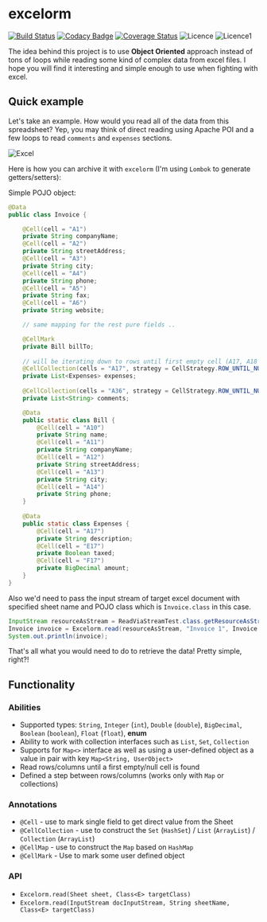 # excelorm

[![Build Status](https://travis-ci.org/MrSkip/excelorm.svg?branch=master)](https://travis-ci.org/MrSkip/excelorm)
[![Codacy Badge](https://api.codacy.com/project/badge/Grade/009a149b5e8248968a6cee71e6b9990a)](https://www.codacy.com/app/MrSkip/excelorm?utm_source=github.com&amp;utm_medium=referral&amp;utm_content=MrSkip/excelorm&amp;utm_campaign=Badge_Grade)
[![Coverage Status](https://coveralls.io/repos/github/MrSkip/excelorm/badge.svg?branch=master)](https://coveralls.io/github/MrSkip/excelorm?branch=master)
![Licence](https://img.shields.io/badge/apache.poi-4.0.0-brightgreen.svg)
![Licence1](https://img.shields.io/badge/license-MIT-blue.svg)

The idea behind this project is to use **Object Oriented** approach instead of tons of loops while reading 
some kind of complex data from excel files. I hope you will find it interesting and simple enough to use when fighting with excel.

## Quick example

Let's take an example. How would you read all of the data from this spreadsheet?
Yep, you may think of direct reading using Apache POI and a few loops to read `comments` and `expenses` sections.

![Excel](https://i.ibb.co/4M4702x/Selection-055.png "Excel doc")

Here is how you can archive it with `excelorm` (I'm using `Lombok` to generate getters/setters):

Simple POJO object:
```java
@Data
public class Invoice {

    @Cell(cell = "A1")
    private String companyName;
    @Cell(cell = "A2")
    private String streetAddress;
    @Cell(cell = "A3")
    private String city;
    @Cell(cell = "A4")
    private String phone;
    @Cell(cell = "A5")
    private String fax;
    @Cell(cell = "A6")
    private String website;

    // same mapping for the rest pure fields ..

    @CellMark
    private Bill billTo;
    
    // will be iterating down to rows until first empty cell (A17, A18 ... n) is found
    @CellCollection(cells = "A17", strategy = CellStrategy.ROW_UNTIL_NULL)
    private List<Expenses> expenses;
    
    @CellCollection(cells = "A36", strategy = CellStrategy.ROW_UNTIL_NULL)
    private List<String> comments;

    @Data
    public static class Bill {
        @Cell(cell = "A10")
        private String name;
        @Cell(cell = "A11")
        private String companyName;
        @Cell(cell = "A12")
        private String streetAddress;
        @Cell(cell = "A13")
        private String city;
        @Cell(cell = "A14")
        private String phone;
    }
    
    @Data
    public static class Expenses {
        @Cell(cell = "A17")
        private String description;
        @Cell(cell = "E17")
        private Boolean taxed;
        @Cell(cell = "F17")
        private BigDecimal amount;
    }
}
```

Also we'd need to pass the input stream of target excel document with specified sheet name and POJO class which is `Invoice.class` in this case.
```java
InputStream resourceAsStream = ReadViaStreamTest.class.getResourceAsStream("/invoice-template.xlsx");
Invoice invoice = Excelorm.read(resourceAsStream, "Invoice 1", Invoice.class);
System.out.println(invoice);
```
That's all what you would need to do to retrieve the data! Pretty simple, right?!

## Functionality

### Abilities
- Supported types: `String`, `Integer` (`int`), `Double` (`double`), `BigDecimal`, `Boolean` (`boolean`), `Float` (`float`), **enum**
- Ability to work with collection interfaces such as `List`, `Set`, `Collection`
- Supports for `Map<>` interface as well as using a user-defined object as a value in pair with key `Map<String, UserObject>`
- Read rows/columns until a first empty/null cell is found
- Defined a step between rows/columns (works only with `Map` or collections)

### Annotations
- `@Cell` - use to mark single field to get direct value from the Sheet
- `@CellCollection` - use to construct the `Set` (`HashSet`) / `List` (`ArrayList`) / `Collection` (`ArrayList`)
- `@CellMap` - use to construct the `Map` based on `HashMap`
- `@CellMark` - Use to mark some user defined object

### API
- `Excelorm.read(Sheet sheet, Class<E> targetClass)`
- `Excelorm.read(InputStream docInputStream, String sheetName, Class<E> targetClass)`
